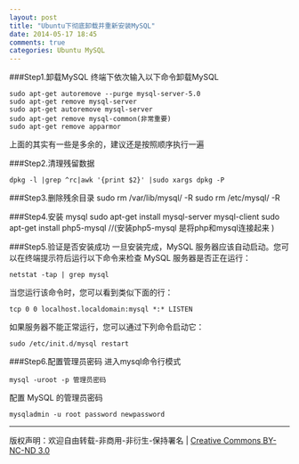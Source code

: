 ```yaml
---
layout: post
title: "Ubuntu下彻底卸载并重新安装MySQL"
date: 2014-05-17 18:45
comments: true
categories: Ubuntu MySQL
---
```


###Step1.卸载MySQL
终端下依次输入以下命令卸载MySQL

	sudo apt-get autoremove --purge mysql-server-5.0
	sudo apt-get remove mysql-server
	sudo apt-get autoremove mysql-server
	sudo apt-get remove mysql-common(非常重要)
	sudo apt-get remove apparmor

上面的其实有一些是多余的，建议还是按照顺序执行一遍

###Step2.清理残留数据

	dpkg -l |grep ^rc|awk '{print $2}' |sudo xargs dpkg -P

<!--more-->
###Step3.删除残余目录
	sudo rm /var/lib/mysql/ -R
	sudo rm /etc/mysql/ -R

###Step4.安装 mysql
	sudo apt-get install mysql-server mysql-client
	sudo apt-get install php5-mysql 	//(安装php5-mysql 是将php和mysql连接起来 ) 
 
###Step5.验证是否安装成功
一旦安装完成，MySQL 服务器应该自动启动。您可以在终端提示符后运行以下命令来检查 MySQL 服务器是否正在运行：

	netstat -tap | grep mysql

当您运行该命令时，您可以看到类似下面的行：

`tcp 0 0 localhost.localdomain:mysql *:* LISTEN`

如果服务器不能正常运行，您可以通过下列命令启动它：

	sudo /etc/init.d/mysql restart

###Step6.配置管理员密码
进入mysql命令行模式

	mysql -uroot -p 管理员密码

配置 MySQL 的管理员密码

	mysqladmin -u root password newpassword
	

----
版权声明：欢迎自由转载-非商用-非衍生-保持署名 | [Creative Commons BY-NC-ND 3.0](http://creativecommons.org/licenses/by-nc-nd/3.0/deed.zh)

